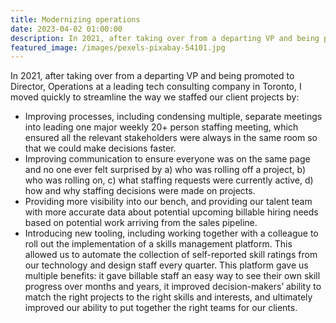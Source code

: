 ```yaml
---
title: Modernizing operations
date: 2023-04-02 01:00:00
description: In 2021, after taking over from a departing VP and being promoted to Director, Operations at a leading tech consulting company in Toronto, I moved quickly to streamline the way we staffed our client projects by...
featured_image: /images/pexels-pixabay-54101.jpg
---
```


In 2021, after taking over from a departing VP and being promoted to Director, Operations at a leading tech consulting company in Toronto, I moved quickly to streamline the way we staffed our client projects by:

- Improving processes, including condensing multiple, separate meetings into leading one major weekly 20+ person staffing meeting, which ensured all the relevant stakeholders were always in the same room so that we could make decisions faster.
- Improving communication to ensure everyone was on the same page and no one ever felt surprised by a) who was rolling off a project, b) who was rolling on, c) what staffing requests were currently active, d) how and why staffing decisions were made on projects.
- Providing more visibility into our bench, and providing our talent team with more accurate data about potential upcoming billable hiring needs based on potential work arriving from the sales pipeline.
- Introducing new tooling, including working together with a colleague to roll out the implementation of a skills management platform. This allowed us to automate the collection of self-reported skill ratings from our technology and design staff every quarter. This platform gave us multiple benefits: it gave billable staff an easy way to see their own skill progress over months and years, it improved decision-makers’ ability to match the right projects to the right skills and interests, and ultimately improved our ability to put together the right teams for our clients.